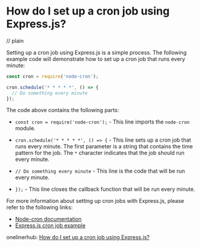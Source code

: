 # How do I set up a cron job using Express.js?
// plain

Setting up a cron job using Express.js is a simple process. The following example code will demonstrate how to set up a cron job that runs every minute:

```javascript
const cron = require('node-cron');

cron.schedule('* * * * *', () => {
  // Do something every minute
});
```

The code above contains the following parts:

* `const cron = require('node-cron');` - This line imports the `node-cron` module.

* `cron.schedule('* * * * *', () => {` - This line sets up a cron job that runs every minute. The first parameter is a string that contains the time pattern for the job. The `*` character indicates that the job should run every minute.

* `// Do something every minute` - This line is the code that will be run every minute.

* `});` - This line closes the callback function that will be run every minute.

For more information about setting up cron jobs with Express.js, please refer to the following links:

* [Node-cron documentation](https://www.npmjs.com/package/node-cron)
* [Express.js cron job example](https://www.npmjs.com/package/node-cron)

onelinerhub: [How do I set up a cron job using Express.js?](https://onelinerhub.com/expressjs/how-do-i-set-up-a-cron-job-using-express-js)